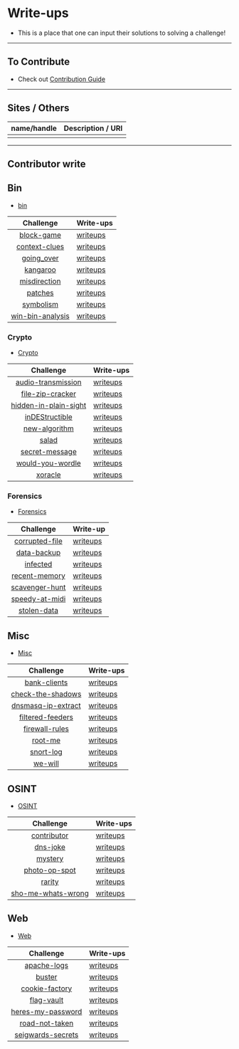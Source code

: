 # Write-ups
* This is a place that one can input their solutions to solving a challenge!

---

## To Contribute
* Check out [Contribution Guide](../.github/contributing.md)

---

## Sites / Others
<!-- Where anyone with websites will have the ctf -->
| name/handle | Description / URl 
| :--- | :--: 
|  | 

---
## Contributor write
<!-- Standardization write-up section-->
## Bin
- [bin](../bin)

| Challenge | Write-ups
| :----: | :----
| [block-game](../bin/block-game) | [writeups](block-game)
| [context-clues](../bin/context-clues) | [writeups](context-clues)
| [going_over](../bin/going_over) | [writeups](going_over)
| [kangaroo](../bin/kangaroo) | [writeups](kangaroo)           
| [misdirection](../bin/misdirection) | [writeups](misdirection)
| [patches](../bin/patches) | [writeups](patches)
| [symbolism](../bin/symbolism) | [writeups](symbolism)
| [win-bin-analysis](../bin/win-bin-analysis) | [writeups](win-bin-analysis)

### Crypto 
- [Crypto](../crypto) 

| Challenge | Write-ups
| :----: | :----
| [audio-transmission](../crypto/audio-transmission) | [writeups](audio-transmission)
| [file-zip-cracker](../crypto/file-zip-cracker) | [writeups](file-zip-cracker)   
| [hidden-in-plain-sight](../crypto/hidden-in-plain-sight) | [writeups](hidden-in-plain-sight)
| [inDEStructible](../crypto/inDEStructible) | [writeups](inDEStructible)
| [new-algorithm](../crypto/new-algorithm) | [writeups](new-algorithm)
| [salad](../crypto/salad) | [writeups](salad)
| [secret-message](../crypto/secret-message) | [writeups](secret-message)
| [would-you-wordle](../crypto/would-you-wordle) | [writeups](would-you-wordle)   
| [xoracle](../crypto/xoracle) | [writeups](xoracle)


### Forensics
- [Forensics](../forensics)

| Challenge  | Write-up
| :--: | :--
| [corrupted-file](../forensics/corrupted-file) | [writeups](corrupted-file)
| [data-backup](../forensics/data-backup) | [writeups](data-backup)
| [infected](../forensics/infected) | [writeups](infected)
| [recent-memory](../forensics/recent-memory) | [writeups](recent-memory)   
| [scavenger-hunt](../forensics/scavenger-hunt) | [writeups](scavenger-hunt)
| [speedy-at-midi](../forensics/speedy-at-midi) | [writeups](speedy-at-midi)
| [stolen-data](../forensics/stolen-data) | [writeups](stolen-data)

## Misc
- [Misc](../misc)

| Challenge | Write-ups
| :----: | :----
| [bank-clients](../misc/bank-clients) | [writeups](bank-clients)
| [check-the-shadows](../misc/check-the-shadows) | [writeups](check-the-shadows)
| [dnsmasq-ip-extract](../misc/dnsmasq-ip-extract) | [writeups](dnsmasq-ip-extract)
| [filtered-feeders](../misc/filtered-feeders) | [writeups](filtered-feeders)     
| [firewall-rules](../misc/firewall-rules) | [writeups](firewall-rules)
| [root-me](../misc/root-me) | [writeups](root-me)
| [snort-log](../misc/snort-log) | [writeups](snort-log)
| [we-will](../misc/we-will) | [writeups](we-will)


## OSINT
- [OSINT](../osint)

| Challenge | Write-ups
| :----: | :----
| [contributor](../osint/contributor) | [writeups](contributor)
| [dns-joke](../osint/dns-joke) | [writeups](dns-joke)
| [mystery](../osint/mystery) | [writeups](mystery)
| [photo-op-spot](../osint/photo-op-spot) | [writeups](photo-op-spot)
| [rarity](../osint/rarity) | [writeups](rarity)
| [sho-me-whats-wrong](../osint/sho-me-whats-wrong) | [writeups](sho-me-whats-wrong)


## Web
* [Web](../web)

| Challenge | Write-ups
| :----: | :----
| [apache-logs](../web/apache-logs) | [writeups](apache-logs)
| [buster](../web/buster) | [writeups](buster)
| [cookie-factory](../web/cookie-factory) | [writeups](cookie-factory)
| [flag-vault](../web/flag-vault) | [writeups](flag-vault)
| [heres-my-password](../web/heres-my-password) | [writeups](heres-my-password)   
| [road-not-taken](../web/road-not-taken) | [writeups](road-not-taken)
| [seigwards-secrets](../web/seigwards-secrets) | [writeups](seigwards-secrets) 


<!-- 
Works in Bash

# Get Challenge Names in Directories and outputs them to file
ls ../{CATEGORY} -l | grep '^d' | awk '{print $9}' | sed 's/.$//' > {CATEGORY}

ex. 
ls ../forensics/ -l | awk '{print $9}' | sed 's/.$//' > forensics

-----

# Get writeup format by category
category={CATEGORY}; while read -r chal; do printf "| [$chal](../$category/$chal) | [writeups]($chal)\n"; done < $category

ex.
category=bin; while read -r chal; do printf "| [$chal](../$category/$chal) | [writeups]($chal)\n"; done < $category

---

# make directory for all challenges
mkdir `cat bin crypto forensics misc osint web`

# add .keep file to all challenges
for dir in `ls -l | grep '^d' | awk '{print $9}'`; do cd $dir; touch .keep; cd ..; done

--> 
